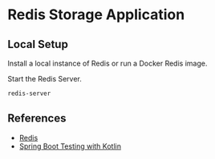 #  Redis Storage Application

## Local Setup

Install a local instance of Redis or run a Docker Redis image.

Start the Redis Server.

```cmd
redis-server
```

## References

- [Redis](https://redis.io)
- [Spring Boot Testing with Kotlin](https://www.baeldung.com/kotlin/spring-boot-testing)